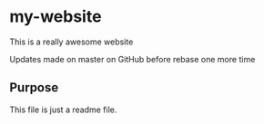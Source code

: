 # my-website

This is a really awesome website

Updates made on master on GitHub before rebase one more time

## Purpose

This file is just a readme file.
